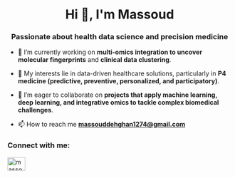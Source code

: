<h1 align="center">Hi 👋, I'm Massoud</h1>
<h3 align="center">Passionate about health data science and precision medicine </h3>

- 🔬 I’m currently working on **multi-omics integration to uncover molecular fingerprints** and **clinical data clustering**.

- 🎯 My interests lie in data-driven healthcare solutions, particularly in **P4 medicine (predictive, preventive, personalized, and participatory)**.

- 🤝 I’m eager to collaborate on **projects that apply machine learning, deep learning, and integrative omics to tackle complex biomedical challenges**.

- 📫 How to reach me **massouddehghan1274@gmail.com**

<h3 align="left">Connect with me:</h3>
<p align="left">
<a href="https://linkedin.com/in/massouddehghan" target="blank"><img align="center" src="https://raw.githubusercontent.com/rahuldkjain/github-profile-readme-generator/master/src/images/icons/Social/linked-in-alt.svg" alt="massouddehghan" height="30" width="40" /></a>
</p>
